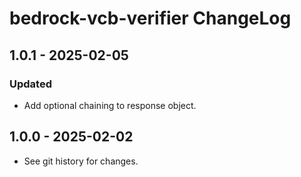 # bedrock-vcb-verifier ChangeLog

## 1.0.1 - 2025-02-05

### Updated
- Add optional chaining to response object.

## 1.0.0 - 2025-02-02

- See git history for changes.
